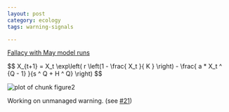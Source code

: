 ```yaml
---
layout: post
category: ecology
tags: warning-signals 

---
```




[Fallacy with May model runs](https://github.com/cboettig/earlywarning/issues/5)

<div>
$$ X_{t+1} = X_t \exp\left( r \left(1 - \frac{ X_t }{ K } \right) - \frac{ a * X_t ^ {Q - 1} }{s ^ Q + H ^ Q} \right) $$
</div>


![plot of chunk figure2](http://farm9.staticflickr.com/8435/7846795570_87ac2e71fd_o.png) 


Working on unmanaged warning. (see [#21](https://github.com/cboettig/pdg-control/issues/21))
